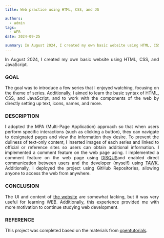```yaml
---
title: Web practice using HTML, CSS, and JS

authors:
  - admin
tags:
  - WEB
date: 2024-09-25

summary: In August 2024, I created my own basic website using HTML, CSS, and JavaScript.
---
```


<div style="text-align: justify; word-break: normal; text-justify: inter-word;">

<p>
In August 2024, I created my own basic website using HTML, CSS, and JavaScript. 
</p>

### GOAL

<p>
The goal was to introduce a few series that I enjoyed watching, focusing on the theme of series. Additionally, I aimed to learn the basic syntax of HTML, CSS, and JavaScript, and to work with the components of the web by directly setting up text, icons, names, and more.
</p>

### DESCRIPTION

<p>
I adopted the MPA (Multi-Page Application) approach so that when users perform specific interactions (such as clicking a button), they can navigate to designated pages and view the information they desire. To prevent the dullness of text-only content, I inserted images of each series and linked to official or reference sites so users can obtain additional information. I implemented a comment feature on the web page using. I implemented a comment feature on the web page using <a href="https://disqus.com/">DISQUS</a>and enabled direct communication between users  and the developer (myself) using <a href="https://www.tawk.to/">TAWK</a>. Additionally, I deployed the project using GitHub Repositories, allowing anyone to access the web from anywhere.
</p>

### CONCLUSION

<p>
The UI and content of <a href="https://hyunsolchoi.github.io/my-first-web">the website</a> are somewhat lacking, but it was very useful for learning WEB. Additionally, this experience provided me with more motivation to continue studying web development.
</p>

### REFERENCE

<p>
This project was completed based on the materials from <a href="https://opentutorials.org/course/1">opentutorials</a>.
</p>
</div>
